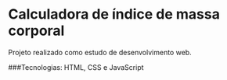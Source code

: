 # Calculadora de índice de massa corporal

Projeto realizado como estudo de desenvolvimento web.  

###Tecnologias: HTML, CSS e JavaScript
